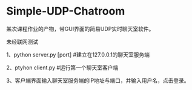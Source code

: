 # Simple-UDP-Chatroom

某次课程作业的产物，带GUI界面的简易UDP实时聊天室软件。

未经联网测试

1、python server.py [port]     #建立在127.0.0.1的聊天室服务端

2、ptyhon client.py            #运行第一个聊天室客户端

3、客户端界面输入聊天室服务端的IP地址与端口，并输入用户名，点击登录。
